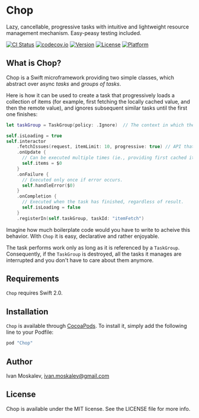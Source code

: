 # Chop

Lazy, cancellable, progressive tasks with intuitive and lightweight resource management mechanism. Easy-peasy testing included.

[![CI Status](https://travis-ci.org/ivanmoskalev/Chop.svg?branch=master)](https://travis-ci.org/ivanmoskalev/Chop)
[![codecov.io](https://codecov.io/github/ivanmoskalev/Chop/coverage.svg?branch=master)](https://codecov.io/github/ivanmoskalev/Chop?branch=master)
[![Version](https://img.shields.io/cocoapods/v/Chop.svg?style=flat)](http://cocoapods.org/pods/Chop)
[![License](https://img.shields.io/cocoapods/l/Chop.svg?style=flat)](http://cocoapods.org/pods/Chop)
[![Platform](https://img.shields.io/cocoapods/p/Chop.svg?style=flat)](http://cocoapods.org/pods/Chop)

## What is Chop?

Chop is a Swift microframework providing two simple classes, which abstract over async *tasks* and *groups of tasks*.

Here is how it can be used to create a task that progressively loads a collection of items (for example, first fetching the locally cached value, and then the remote value), and ignores subsequent similar tasks until the first one finishes:
```swift
let taskGroup = TaskGroup(policy: .Ignore)  // The context in which the tasks can execute.

self.isLoading = true
self.interactor
    .fetchIssues(request, itemLimit: 10, progressive: true) // API that exposes a Chop'esque interface.
    .onUpdate {
      // Can be executed multiple times (ie., providing first cached items, then remote items).
      self.items = $0
    }
    .onFailure {
      // Executed only once if error occurs.
      self.handleError($0)  
    }
    .onCompletion {
      // Executed when the task has finished, regardless of result.
      self.isLoading = false 
    }
    .registerIn(self.taskGroup, taskId: "itemFetch")
```

Imagine how much boilerplate code would you have to write to acheive this behavior. With `Chop` it is easy, declarative and rather enjoyable. 

The task performs work only as long as it is referenced by a `TaskGroup`. Consequently, if the `TaskGroup` is destroyed, all the tasks it manages are interrupted and you don't have to care about them anymore. 

## Requirements

`Chop` requires Swift 2.0.

## Installation

`Chop` is available through [CocoaPods](http://cocoapods.org). To install it, simply add the following line to your Podfile:

```ruby
pod "Chop"
```

## Author

Ivan Moskalev, ivan.moskalev@gmail.com

## License

Chop is available under the MIT license. See the LICENSE file for more info.

